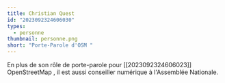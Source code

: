 ```yaml
---
title: Christian Quest
id: "2023092324606030"
types:
  - personne
thumbnail: personne.png
short: "Porte-Parole d'OSM "
---
```


En plus de son rôle de porte-parole pour [[2023092324606023]]  OpenStreetMap , il est aussi conseiller numérique à l'Assemblée Nationale.